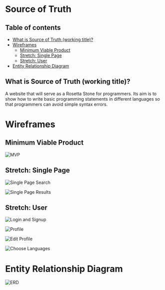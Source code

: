 # Source of Truth

## Table of contents

  * [What is Source of Truth (working title)?](#what-is-source-of-truth-(working-title)?)
  * [Wireframes](#wireframes)
  	* [Minimum Viable Product](#minimum-viable-product)
  	* [Stretch: Single Page](#stretch:-single-page)
  	* [Stretch: User](#stretch:-user)
  * [Entity Relationship Diagram](#entity-relationship-diagram)

What is Source of Truth (working title)?
-

A website that will serve as a Rosetta Stone for programmers.  Its aim is to show how to write basic programming statements in different languages so that programmers can avoid simple syntax errors.

Wireframes
=

Minimum Viable Product
-

![MVP](https://raw.githubusercontent.com/inei/sourceoftruth/master/prototyping/wireframes/mvp.png)

Stretch: Single Page
-

![Single Page Search](https://raw.githubusercontent.com/inei/sourceoftruth/master/prototyping/wireframes/1%20page%20search.png)

![Single Page Results](https://raw.githubusercontent.com/inei/sourceoftruth/master/prototyping/wireframes/1%20page%20results.png)

Stretch: User
-

![Login and Signup](https://raw.githubusercontent.com/inei/sourceoftruth/master/prototyping/wireframes/login%20and%20signup%20sidebar.png)

![Profile](https://raw.githubusercontent.com/inei/sourceoftruth/master/prototyping/wireframes/profile.png)

![Edit Profile](https://raw.githubusercontent.com/inei/sourceoftruth/master/prototyping/wireframes/edit%20profile.png)

![Choose Languages](https://raw.githubusercontent.com/inei/sourceoftruth/master/prototyping/wireframes/choose%20languages.png)

Entity Relationship Diagram
=

![ERD](https://raw.githubusercontent.com/inei/sourceoftruth/master/prototyping/erd/ERD.png)